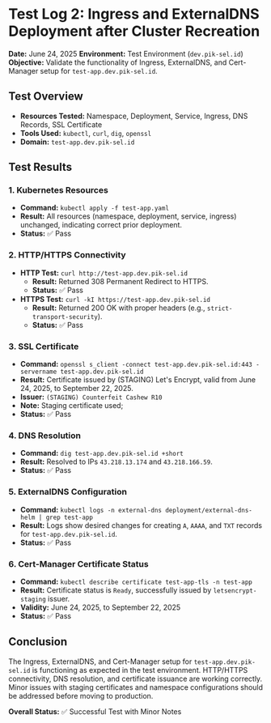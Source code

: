 # Test Log 2: Ingress and ExternalDNS Deployment after Cluster Recreation

**Date:** June 24, 2025
**Environment:** Test Environment (`dev.pik-sel.id`)
**Objective:** Validate the functionality of Ingress, ExternalDNS, and Cert-Manager setup for `test-app.dev.pik-sel.id`.

## Test Overview

- **Resources Tested:** Namespace, Deployment, Service, Ingress, DNS Records, SSL Certificate
- **Tools Used:** `kubectl`, `curl`, `dig`, `openssl`
- **Domain:** `test-app.dev.pik-sel.id`

## Test Results

### 1. Kubernetes Resources

- **Command:** `kubectl apply -f test-app.yaml`
- **Result:** All resources (namespace, deployment, service, ingress) unchanged, indicating correct prior deployment.
- **Status:** ✅ Pass

### 2. HTTP/HTTPS Connectivity

- **HTTP Test:** `curl http://test-app.dev.pik-sel.id`
  - **Result:** Returned 308 Permanent Redirect to HTTPS.
  - **Status:** ✅ Pass
- **HTTPS Test:** `curl -kI https://test-app.dev.pik-sel.id`
  - **Result:** Returned 200 OK with proper headers (e.g., `strict-transport-security`).
  - **Status:** ✅ Pass

### 3. SSL Certificate

- **Command:** `openssl s_client -connect test-app.dev.pik-sel.id:443 -servername test-app.dev.pik-sel.id`
- **Result:** Certificate issued by (STAGING) Let's Encrypt, valid from June 24, 2025, to September 22, 2025.
- **Issuer:** `(STAGING) Counterfeit Cashew R10`
- **Note:** Staging certificate used;
- **Status:** ✅ Pass

### 4. DNS Resolution

- **Command:** `dig test-app.dev.pik-sel.id +short`
- **Result:** Resolved to IPs `43.218.13.174` and `43.218.166.59`.
- **Status:** ✅ Pass

### 5. ExternalDNS Configuration

- **Command:** `kubectl logs -n external-dns deployment/external-dns-helm | grep test-app`
- **Result:** Logs show desired changes for creating `A`, `AAAA`, and `TXT` records for `test-app.dev.pik-sel.id`.
- **Status:** ✅ Pass

### 6. Cert-Manager Certificate Status

- **Command:** `kubectl describe certificate test-app-tls -n test-app`
- **Result:** Certificate status is `Ready`, successfully issued by `letsencrypt-staging` issuer.
- **Validity:** June 24, 2025, to September 22, 2025
- **Status:** ✅ Pass

## Conclusion

The Ingress, ExternalDNS, and Cert-Manager setup for `test-app.dev.pik-sel.id` is functioning as expected in the test environment. HTTP/HTTPS connectivity, DNS resolution, and certificate issuance are working correctly. Minor issues with staging certificates and namespace configurations should be addressed before moving to production.

**Overall Status:** ✅ Successful Test with Minor Notes
